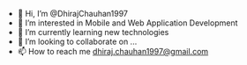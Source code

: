 - 👋 Hi, I’m @DhirajChauhan1997
- 👀 I’m interested in Mobile and Web Application Development 
- 🌱 I’m currently learning new technologies 
- 💞️ I’m looking to collaborate on ...
- 📫 How to reach me dhiraj.chauhan1997@gmail.com

<!---
DhirajChauhan1997/DhirajChauhan1997 is a ✨ special ✨ repository because its `README.md` (this file) appears on your GitHub profile.
You can click the Preview link to take a look at your changes.
--->
